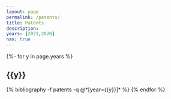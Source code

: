 ```yaml
---
layout: page
permalink: /patents/
title: Patents
description:
years: [2021,2020]
nav: true
---
```

<!-- _pages/patents.md -->
<div class="publications">

{%- for y in page.years %}
  <h2 class="year">{{y}}</h2>
  {% bibliography -f patents -q @*[year={{y}}]* %}
{% endfor %}

</div>
